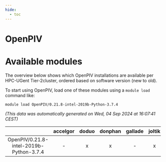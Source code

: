 ```yaml
---
hide:
  - toc
---
```


OpenPIV
=======

# Available modules


The overview below shows which OpenPIV installations are available per HPC-UGent Tier-2cluster, ordered based on software version (new to old).

To start using OpenPIV, load one of these modules using a `module load` command like:

```shell
module load OpenPIV/0.21.8-intel-2019b-Python-3.7.4
```

*(This data was automatically generated on Wed, 04 Sep 2024 at 16:07:41 CEST)*  

| |accelgor|doduo|donphan|gallade|joltik|shinx|skitty|
| :---: | :---: | :---: | :---: | :---: | :---: | :---: | :---: |
|OpenPIV/0.21.8-intel-2019b-Python-3.7.4|-|x|x|-|x|-|x|
